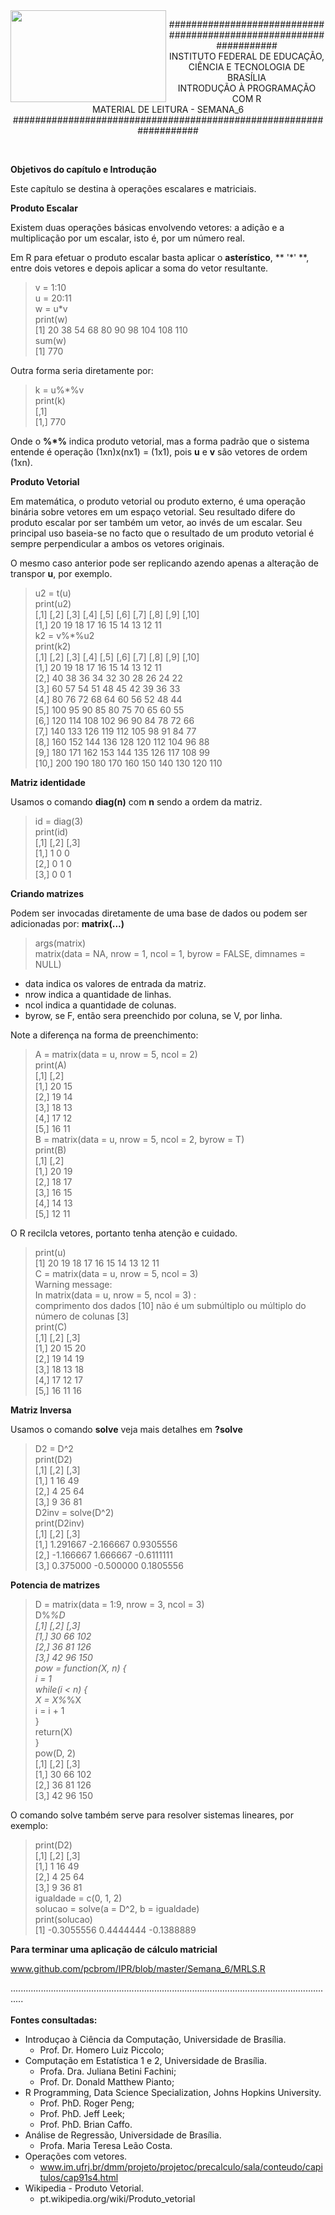 <img align="left" img src="https://cloud.githubusercontent.com/assets/10408245/13290324/022a1f82-daf2-11e5-8179-00d828bf27a0.jpg" width="249px" height="147px" />

<p align="center">
###################################################################<br>
INSTITUTO FEDERAL DE EDUCAÇÃO, CIÊNCIA E TECNOLOGIA DE BRASÍLIA<br>
INTRODUÇÃO À PROGRAMAÇÃO COM R<br>
MATERIAL DE LEITURA - SEMANA_6<br>
###################################################################
</p>

<br>

**Objetivos do capítulo e Introdução**

Este capítulo se destina à operações escalares e matriciais.

**Produto Escalar**

Existem duas operações básicas envolvendo vetores: a adição e a multiplicação por um escalar, isto é, por um número real.

Em R para efetuar o produto escalar basta aplicar o **asterístico**, ** '*' **, entre dois vetores e depois aplicar a soma do vetor resultante.
> v = 1:10<br>
> u = 20:11<br>
> w = u*v<br>
> print(w)<br>
> [1]  20  38  54  68  80  90  98 104 108 110<br>
> sum(w)<br>
> [1] 770

Outra forma seria diretamente por:
> k = u%*%v<br>
> print(k)<br>
>     [,1]<br>
> [1,]  770

Onde o **%*%** indica produto vetorial, mas a forma padrão que o sistema entende é operação (1xn)x(nx1) = (1x1), pois **u** e **v** são vetores de ordem (1xn).

**Produto Vetorial**

Em matemática, o produto vetorial ou produto externo, é uma operação binária sobre vetores em um espaço vetorial. Seu resultado difere do produto escalar por ser também um vetor, ao invés de um escalar. Seu principal uso baseia-se no facto que o resultado de um produto vetorial é sempre perpendicular a ambos os vetores originais.

O mesmo caso anterior pode ser replicando azendo apenas a alteração de transpor **u**, por exemplo.
> u2 = t(u)<br>
> print(u2)<br>
>      [,1] [,2] [,3] [,4] [,5] [,6] [,7] [,8] [,9] [,10]<br>
> [1,]   20   19   18   17   16   15   14   13   12    11<br>
> k2 = v%*%u2<br>
> print(k2)<br>
>       [,1] [,2] [,3] [,4] [,5] [,6] [,7] [,8] [,9] [,10]<br>
>  [1,]   20   19   18   17   16   15   14   13   12    11<br>
>  [2,]   40   38   36   34   32   30   28   26   24    22<br>
>  [3,]   60   57   54   51   48   45   42   39   36    33<br>
>  [4,]   80   76   72   68   64   60   56   52   48    44<br>
>  [5,]  100   95   90   85   80   75   70   65   60    55<br>
>  [6,]  120  114  108  102   96   90   84   78   72    66<br>
>  [7,]  140  133  126  119  112  105   98   91   84    77<br>
>  [8,]  160  152  144  136  128  120  112  104   96    88<br>
>  [9,]  180  171  162  153  144  135  126  117  108    99<br>
>  [10,]  200  190  180  170  160  150  140  130  120   110<br>

**Matriz identidade**

Usamos o comando **diag(n)** com **n** sendo a ordem da matriz.
> id = diag(3)<br>
> print(id)<br>
>      [,1] [,2] [,3]<br>
> [1,]    1    0    0<br>
> [2,]    0    1    0<br>
> [3,]    0    0    1

**Criando matrizes**

Podem ser invocadas diretamente de uma base de dados ou podem ser adicionadas por: **matrix(...)**
> args(matrix)<br>
> matrix(data = NA, nrow = 1, ncol = 1, byrow = FALSE, dimnames = NULL)
* data indica os valores de entrada da matriz.
* nrow indica a quantidade de linhas.
* ncol indica a quantidade de colunas.
* byrow, se F, então sera preenchido por coluna, se V, por linha.

Note a diferença na forma de preenchimento:
> A = matrix(data = u, nrow = 5, ncol = 2)<br>
> print(A)<br>
>      [,1] [,2]<br>
> [1,]   20   15<br>
> [2,]   19   14<br>
> [3,]   18   13<br>
> [4,]   17   12<br>
> [5,]   16   11<br>
> B = matrix(data = u, nrow = 5, ncol = 2, byrow = T)<br>
> print(B)<br>
>      [,1] [,2]<br>
> [1,]   20   19<br>
> [2,]   18   17<br>
> [3,]   16   15<br>
> [4,]   14   13<br>
> [5,]   12   11

O R recilcla vetores, portanto tenha atenção e cuidado.
> print(u)<br>
>  [1] 20 19 18 17 16 15 14 13 12 11<br>
> C = matrix(data = u, nrow = 5, ncol = 3)<br>
> Warning message:<br>
> In matrix(data = u, nrow = 5, ncol = 3) :<br>
>   comprimento dos dados [10] não é um submúltiplo ou múltiplo do número de colunas [3]<br>
> print(C)<br>
>      [,1] [,2] [,3]<br>
> [1,]   20   15   20<br>
> [2,]   19   14   19<br>
> [3,]   18   13   18<br>
> [4,]   17   12   17<br>
> [5,]   16   11   16

**Matriz Inversa**

Usamos o comando **solve** veja mais detalhes em **?solve**

> D2 = D^2<br>
> print(D2)<br>
>      [,1] [,2] [,3]<br>
> [1,]    1   16   49<br>
> [2,]    4   25   64<br>
> [3,]    9   36   81<br>
> D2inv = solve(D^2)<br>
> print(D2inv)<br>
>           [,1]      [,2]       [,3]<br>
> [1,]  1.291667 -2.166667  0.9305556<br>
> [2,] -1.166667  1.666667 -0.6111111<br>
> [3,]  0.375000 -0.500000  0.1805556

**Potencia de matrizes**

> D = matrix(data = 1:9, nrow = 3, ncol = 3)<br>
> D%*%D<br>
>      [,1] [,2] [,3]<br>
> [1,]   30   66  102<br>
> [2,]   36   81  126<br>
> [3,]   42   96  150<br>
> pow = function(X, n) {<br>
>    i = 1<br>
>    while(i < n) {<br>
>      X = X%*%X<br>
>      i = i + 1  <br>
>    }<br>
>    return(X)<br>
>  }<br>
> pow(D, 2)<br>
>      [,1] [,2] [,3]<br>
> [1,]   30   66  102<br>
> [2,]   36   81  126<br>
> [3,]   42   96  150

O comando solve também serve para resolver sistemas lineares, por exemplo:
> print(D2)<br>
>      [,1] [,2] [,3]<br>
> [1,]    1   16   49<br>
> [2,]    4   25   64<br>
> [3,]    9   36   81<br>
> igualdade = c(0, 1, 2)<br>
> solucao = solve(a = D^2, b = igualdade)<br>
> print(solucao)<br>
> [1] -0.3055556  0.4444444 -0.1388889

**Para terminar uma aplicação de cálculo matricial**

www.github.com/pcbrom/IPR/blob/master/Semana_6/MRLS.R

.................................................................................................................................<br><br>
**Fontes consultadas:**
* Introduçao à Ciência da Computação, Universidade de Brasília.
    * Prof. Dr. Homero Luiz Piccolo;
* Computação em Estatística 1 e 2, Universidade de Brasília.
    * Profa. Dra. Juliana Betini Fachini;
    * Prof. Dr. Donald Matthew Pianto;
* R Programming, Data Science Specialization, Johns Hopkins University.
    * Prof. PhD. Roger Peng;
    * Prof. PhD. Jeff Leek;
    * Prof. PhD. Brian Caffo.
* Análise de Regressão, Universidade de Brasília.
    * Profa. Maria Teresa Leão Costa.
* Operações com vetores.
    * www.im.ufrj.br/dmm/projeto/projetoc/precalculo/sala/conteudo/capitulos/cap91s4.html
* Wikipedia - Produto Vetorial.
    * pt.wikipedia.org/wiki/Produto_vetorial
